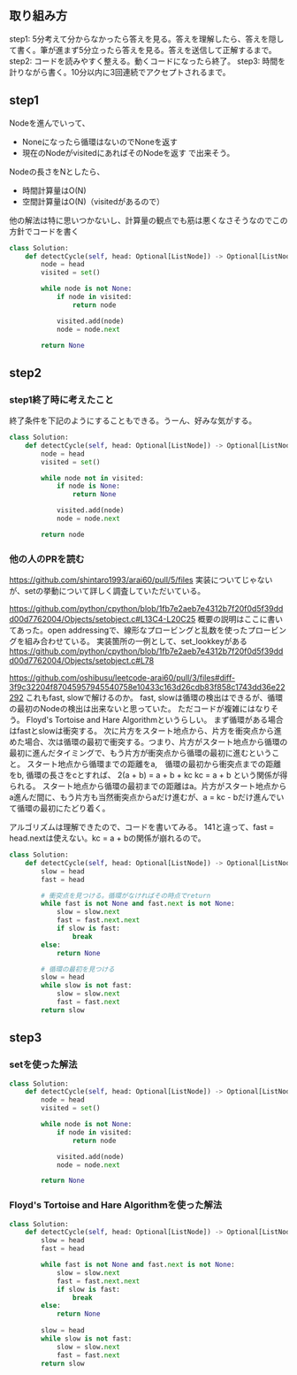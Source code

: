 ## 取り組み方
step1: 5分考えて分からなかったら答えを見る。答えを理解したら、答えを隠して書く。筆が進まず5分立ったら答えを見る。答えを送信して正解するまで。
step2: コードを読みやすく整える。動くコードになったら終了。
step3: 時間を計りながら書く。10分以内に3回連続でアクセプトされるまで。

## step1
Nodeを進んでいって、
- Noneになったら循環はないのでNoneを返す
- 現在のNodeがvisitedにあればそのNodeを返す
で出来そう。

Nodeの長さをNとしたら、
- 時間計算量はO(N)
- 空間計算量はO(N)（visitedがあるので）

他の解法は特に思いつかないし、計算量の観点でも筋は悪くなさそうなのでこの方針でコードを書く

```python
class Solution:
    def detectCycle(self, head: Optional[ListNode]) -> Optional[ListNode]:
        node = head
        visited = set()

        while node is not None:
            if node in visited:
                return node

            visited.add(node)
            node = node.next

        return None
```

## step2
### step1終了時に考えたこと
終了条件を下記のようにすることもできる。うーん、好みな気がする。
```python
class Solution:
    def detectCycle(self, head: Optional[ListNode]) -> Optional[ListNode]:
        node = head
        visited = set()

        while node not in visited: 
            if node is None:
                return None

            visited.add(node)
            node = node.next            

        return node

```

### 他の人のPRを読む
https://github.com/shintaro1993/arai60/pull/5/files
実装についてじゃないが、setの挙動について詳しく調査していただいている。

https://github.com/python/cpython/blob/1fb7e2aeb7e4312b7f20f0d5f39ddd00d7762004/Objects/setobject.c#L13C4-L20C25
概要の説明はここに書いてあった。open addressingで、線形なプロービングと乱数を使ったプロービングを組み合わせている。
実装箇所の一例として、set_lookkeyがある
https://github.com/python/cpython/blob/1fb7e2aeb7e4312b7f20f0d5f39ddd00d7762004/Objects/setobject.c#L78

https://github.com/oshibusu/leetcode-arai60/pull/3/files#diff-3f9c32204f87045957945540758e10433c163d26cdb83f858c1743dd36e22292
これもfast, slowで解けるのか。
fast, slowは循環の検出はできるが、循環の最初のNodeの検出は出来ないと思っていた。
ただコードが複雑にはなりそう。
Floyd's Tortoise and Hare Algorithmというらしい。
まず循環がある場合はfastとslowは衝突する。
次に片方をスタート地点から、片方を衝突点から進めた場合、次は循環の最初で衝突する。つまり、片方がスタート地点から循環の最初に進んだタイミングで、もう片方が衝突点から循環の最初に進むということ。
スタート地点から循環までの距離をa,　循環の最初から衝突点までの距離をb, 循環の長さをcとすれば、
2(a + b) = a + b + kc
kc = a + b
という関係が得られる。
スタート地点から循環の最初までの距離はa。片方がスタート地点からa進んだ間に、もう片方も当然衝突点からaだけ進むが、a = kc - bだけ進んでいて循環の最初にたどり着く。

アルゴリズムは理解できたので、コードを書いてみる。
141と違って、fast = head.nextは使えない。kc = a + bの関係が崩れるので。
```python
class Solution:
    def detectCycle(self, head: Optional[ListNode]) -> Optional[ListNode]:
        slow = head
        fast = head

        # 衝突点を見つける。循環がなければその時点でreturn
        while fast is not None and fast.next is not None:
            slow = slow.next
            fast = fast.next.next
            if slow is fast:
                break
        else:
            return None

        # 循環の最初を見つける
        slow = head
        while slow is not fast:
            slow = slow.next
            fast = fast.next
        return slow
```

## step3
### setを使った解法
```python
class Solution:
    def detectCycle(self, head: Optional[ListNode]) -> Optional[ListNode]:
        node = head
        visited = set()

        while node is not None:
            if node in visited:
                return node

            visited.add(node)
            node = node.next            

        return None
```

### Floyd's Tortoise and Hare Algorithmを使った解法
```python
class Solution:
    def detectCycle(self, head: Optional[ListNode]) -> Optional[ListNode]:
        slow = head
        fast = head

        while fast is not None and fast.next is not None:
            slow = slow.next
            fast = fast.next.next
            if slow is fast:
                break
        else:
            return None
        
        slow = head
        while slow is not fast:
            slow = slow.next
            fast = fast.next
        return slow
```